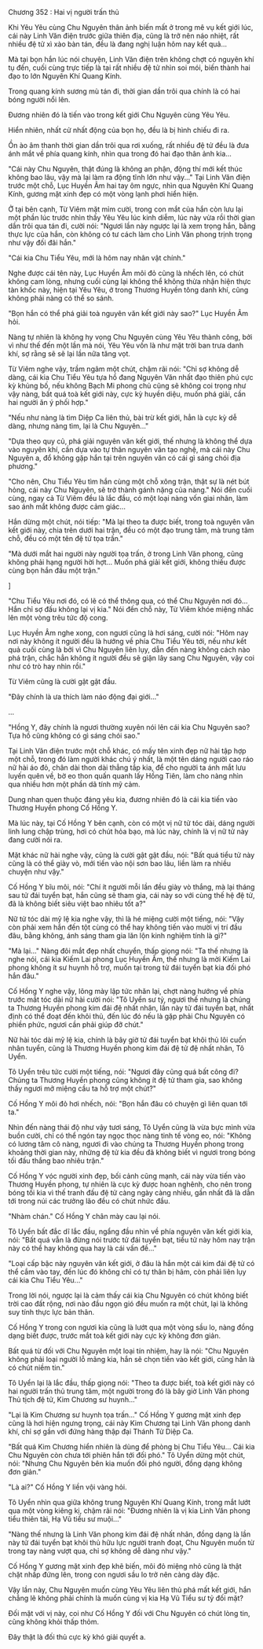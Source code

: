 




Chương 352 : Hai vị người trấn thủ


Khi Yêu Yêu cùng Chu Nguyên thân ảnh biến mất ở trong mê vụ kết giới lúc, cái này Linh Văn điện trước giữa thiên địa, cũng là trở nên náo nhiệt, rất nhiều đệ tử xì xào bàn tán, đều là đang nghị luận hôm nay kết quả...

Mà tại bọn hắn lúc nói chuyện, Linh Văn điện trên không chợt có nguyên khí tụ đến, cuối cùng trực tiếp là tại rất nhiều đệ tử nhìn soi mói, biến thành hai đạo to lớn Nguyên Khí Quang Kính.

Trong quang kính sương mù tán đi, thời gian dần trôi qua chính là có hai bóng người nổi lên.

Đương nhiên đó là tiến vào trong kết giới Chu Nguyên cùng Yêu Yêu.

Hiển nhiên, nhất cử nhất động của bọn họ, đều là bị hình chiếu đi ra.

Ồn ào âm thanh thời gian dần trôi qua rơi xuống, rất nhiều đệ tử đều là đưa ánh mắt về phía quang kính, nhìn qua trong đó hai đạo thân ảnh kia...

"Cái này Chu Nguyên, thật đúng là không an phận, động thí mới kết thúc không bao lâu, vậy mà lại làm ra động tĩnh lớn như vậy..." Tại Linh Văn điện trước một chỗ, Lục Huyền Âm hai tay ôm ngực, nhìn qua Nguyên Khí Quang Kính, gương mặt xinh đẹp có một vòng lạnh phơi hiển hiện.

Ở tại bên cạnh, Từ Viêm mặt mỉm cười, trong con mắt của hắn còn lưu lại một phần lúc trước nhìn thấy Yêu Yêu lúc kinh diễm, lúc này vừa rồi thời gian dần trôi qua tán đi, cười nói: "Ngươi lần này ngược lại là xem trọng hắn, bằng thực lực của hắn, còn không có tư cách làm cho Linh Văn phong trịnh trọng như vậy đối đãi hắn."

"Cái kia Chu Tiểu Yêu, mới là hôm nay nhân vật chính."

Nghe được cái tên này, Lục Huyền Âm môi đỏ cũng là nhếch lên, có chút không cam lòng, nhưng cuối cùng lại không thể không thừa nhận hiện thực tàn khốc này, hiện tại Yêu Yêu, ở trong Thương Huyền tông danh khí, cũng không phải nàng có thể so sánh.

"Bọn hắn có thể phá giải toà nguyên văn kết giới này sao?" Lục Huyền Âm hỏi.

Nàng tự nhiên là không hy vọng Chu Nguyên cùng Yêu Yêu thành công, bởi vì như thế đến một lần mà nói, Yêu Yêu vốn là như mặt trời ban trưa danh khí, sợ rằng sẽ sẽ lại lần nữa tăng vọt.

Từ Viêm nghe vậy, trầm ngâm một chút, chậm rãi nói: "Chỉ sợ không dễ dàng, cái kia Chu Tiểu Yêu tựa hồ đang Nguyên Văn nhất đạo thiên phú cực kỳ khủng bố, nếu không Bạch Mi phong chủ cũng sẽ không coi trọng như vậy nàng, bất quá toà kết giới này, cực kỳ huyền diệu, muốn phá giải, cần hai người ăn ý phối hợp."

"Nếu như nàng là tìm Diệp Ca liên thủ, bài trừ kết giới, hẳn là cực kỳ dễ dàng, nhưng nàng tìm, lại là Chu Nguyên..."

"Dựa theo quy củ, phá giải nguyên văn kết giới, thế nhưng là không thể dựa vào nguyên khí, cần dựa vào tự thân nguyên văn tạo nghệ, mà cái này Chu Nguyên a, đổ không gặp hắn tại trên nguyên văn có cái gì sáng chói địa phương."

"Cho nên, Chu Tiểu Yêu tìm hắn cùng một chỗ xông trận, thật sự là nét bút hỏng, cái này Chu Nguyên, sẽ trở thành gánh nặng của nàng." Nói đến cuối cùng, ngay cả Từ Viêm đều là lắc đầu, có một loại nàng vốn giai nhân, làm sao ánh mắt không được cảm giác...

Hắn dừng một chút, nói tiếp: "Mà lại theo ta được biết, trong toà nguyên văn kết giới này, chia trên dưới hai trận, đều có một đạo trung tâm, mà trung tâm chỗ, đều có một tên đệ tử tọa trấn."

"Mà dưới mắt hai người này người tọa trấn, ở trong Linh Văn phong, cũng không phải hạng người hời hợt... Muốn phá giải kết giới, không thiếu được cùng bọn hắn đấu một trận."

]

"Chu Tiểu Yêu nơi đó, có lẽ có thể thông qua, có thể Chu Nguyên nơi đó... Hắn chỉ sợ đấu không lại vị kia." Nói đến chỗ này, Từ Viêm khóe miệng nhấc lên một vòng trêu tức độ cong.

Lục Huyền Âm nghe xong, con ngươi cũng là hơi sáng, cười nói: "Hôm nay nơi này không ít người đều là hướng về phía Chu Tiểu Yêu tới, nếu như kết quả cuối cùng là bởi vì Chu Nguyên liên lụy, dẫn đến nàng không cách nào phá trận, chắc hẳn không ít người đều sẽ giận lây sang Chu Nguyên, vậy coi như có trò hay nhìn rồi."

Từ Viêm cũng là cười gật gật đầu.

"Đây chính là ưa thích làm náo động đại giới..."

...

"Hồng Y, đây chính là ngươi thường xuyên nói lên cái kia Chu Nguyên sao? Tựa hồ cũng không có gì sáng chói sao."

Tại Linh Văn điện trước một chỗ khác, có mấy tên xinh đẹp nữ hài tập hợp một chỗ, trong đó làm người khác chú ý nhất, là một tên dáng người cao ráo nữ hài áo đỏ, chân dài thon dài thẳng tắp kia, để cho người ta ánh mắt lưu luyến quên về, bờ eo thon quấn quanh lấy Hồng Tiên, làm cho nàng nhìn qua nhiều hơn một phần dã tính mỹ cảm.

Dung nhan quen thuộc đáng yêu kia, đương nhiên đó là cái kia tiến vào Thương Huyền phong Cố Hồng Y.

Mà lúc này, tại Cố Hồng Y bên cạnh, còn có một vị nữ tử tóc dài, dáng người linh lung chập trùng, hơi có chút hỏa bạo, mà lúc này, chính là vị nữ tử này đang cười nói ra.

Mặt khác nữ hài nghe vậy, cũng là cười gật gật đầu, nói: "Bất quá tiểu tử này cũng là có thể giày vò, mới tiến vào nội sơn bao lâu, liền làm ra nhiều chuyện như vậy."

Cố Hồng Y bĩu môi, nói: "Chí ít người mỗi lần đều giày vò thắng, mà lại tháng sau tử đái tuyển bạt, hắn cũng sẽ tham gia, cái này so với cùng thế hệ đệ tử, đã là không biết siêu việt bao nhiêu tốt a?"

Nữ tử tóc dài mỹ lệ kia nghe vậy, thì là hé miệng cười một tiếng, nói: "Vậy còn phải xem hắn đến tột cùng có thể hay không tiến vào mười vị trí đầu đâu, bằng không, ánh sáng tham gia lăn lộn kinh nghiệm tính là gì?"

"Mà lại..." Nàng đôi mắt đẹp nhất chuyển, thấp giọng nói: "Ta thế nhưng là nghe nói, cái kia Kiếm Lai phong Lục Huyền Âm, thế nhưng là mời Kiếm Lai phong không ít sư huynh hỗ trợ, muốn tại trong tử đái tuyển bạt kia đối phó hắn đâu."

Cố Hồng Y nghe vậy, lông mày lập tức nhăn lại, chợt nàng hướng về phía trước mắt tóc dài nữ hài cười nói: "Tô Uyển sư tỷ, ngươi thế nhưng là chúng ta Thương Huyền phong kim đái đệ nhất nhân, lần này tử đái tuyển bạt, nhất định có thể đoạt đến khôi thủ, đến lúc đó nếu là gặp phải Chu Nguyên có phiền phức, ngươi cần phải giúp đỡ chút."

Nữ hài tóc dài mỹ lệ kia, chính là bây giờ tử đái tuyển bạt khôi thủ lôi cuốn nhân tuyển, cũng là Thương Huyền phong kim đái đệ tử đệ nhất nhân, Tô Uyển.

Tô Uyển trêu tức cười một tiếng, nói: "Ngươi đây cũng quá bất công đi? Chúng ta Thương Huyền phong cũng không ít đệ tử tham gia, sao không thấy ngươi mở miệng cầu ta hỗ trợ một chút?"

Cố Hồng Y môi đỏ hơi nhếch, nói: "Bọn hắn đâu có chuyện gì liên quan tới ta."

Nhìn đến nàng thái độ như vậy tươi sáng, Tô Uyển cũng là vừa bực mình vừa buồn cười, chỉ có thể ngón tay ngọc thọc nàng tinh tế vòng eo, nói: "Không có lương tâm cô nàng, ngươi đi vào chúng ta Thương Huyền phong trong khoảng thời gian này, những đệ tử kia đều đã không biết vì ngươi trong bóng tối đấu thắng bao nhiêu trận."

Cố Hồng Y vóc người xinh đẹp, bối cảnh cũng mạnh, cái này vừa tiến vào Thương Huyền phong, tự nhiên là cực kỳ được hoan nghênh, cho nên trong bóng tối kia vì thế tranh đấu đệ tử càng ngày càng nhiều, gần nhất đã là dẫn tới trong núi các trưởng lão đều có chút nhức đầu.

"Nhàm chán." Cố Hồng Y chân mày cau lại nói.

Tô Uyển bất đắc dĩ lắc đầu, ngẩng đầu nhìn về phía nguyên văn kết giới kia, nói: "Bất quá vẫn là đừng nói trước tử đái tuyển bạt, tiểu tử này hôm nay trận này có thể hay không qua hay là cái vấn đề..."

"Loại cấp bậc này nguyên văn kết giới, ở đâu là hắn một cái kim đái đệ tử có thể cắm vào tay, đến lúc đó không chỉ có tự thân bị hãm, còn phải liên lụy cái kia Chu Tiểu Yêu..."

Trong lời nói, ngược lại là cảm thấy cái kia Chu Nguyên có chút không biết trời cao đất rộng, nơi nào đầu ngọn gió đều muốn ra một chút, lại là không suy tính thực lực bản thân.

Cố Hồng Y trong con ngươi kia cũng là lướt qua một vòng sầu lo, nàng đồng dạng biết được, trước mắt toà kết giới này cực kỳ không đơn giản.

Bất quá từ đối với Chu Nguyên một loại tín nhiệm, hay là nói: "Chu Nguyên không phải loại người lỗ mãng kia, hắn sẽ chọn tiến vào kết giới, cũng hẳn là có chút niềm tin."

Tô Uyển lại là lắc đầu, thấp giọng nói: "Theo ta được biết, toà kết giới này có hai người trấn thủ trung tâm, một người trong đó là bây giờ Linh Văn phong Thủ tịch đệ tử, Kim Chương sư huynh..."

"Lại là Kim Chương sư huynh tọa trấn..." Cố Hồng Y gương mặt xinh đẹp cũng là hơi hiện ngưng trọng, cái này Kim Chương tại Linh Văn phong danh khí, chỉ sợ gần với đứng hàng thập đại Thánh Tử Diệp Ca.

"Bất quá Kim Chương hiển nhiên là dùng để phòng bị Chu Tiểu Yêu... Cái kia Chu Nguyên còn chưa tới phiên hắn tới đối phó." Tô Uyển dừng một chút, nói: "Nhưng Chu Nguyên bên kia muốn đối phó người, đồng dạng không đơn giản."

"Là ai?" Cố Hồng Y liền vội vàng hỏi.

Tô Uyển nhìn qua giữa không trung Nguyên Khí Quang Kính, trong mắt lướt qua một vòng kiêng kị, chậm rãi nói: "Đương nhiên là vị kia Linh Văn phong tiểu thiên tài, Hạ Vũ tiểu sư muội..."

"Nàng thế nhưng là Linh Văn phong kim đái đệ nhất nhân, đồng dạng là lần này tử đái tuyển bạt khôi thủ hữu lực người tranh đoạt, Chu Nguyên muốn từ trong tay nàng vượt qua, chỉ sợ không dễ dàng như vậy."

Cố Hồng Y gương mặt xinh đẹp khẽ biến, môi đỏ miệng nhỏ cũng là thật chặt nhấp đứng lên, trong con ngươi sầu lo trở nên càng dày đặc.

Vậy lần này, Chu Nguyên muốn cùng Yêu Yêu liên thủ phá mất kết giới, hắn chẳng lẽ không phải chính là muốn cùng vị kia Hạ Vũ Tiểu sư tỷ đối mặt?

Đối mặt với vị này, coi như Cố Hồng Y đối với Chu Nguyên có chút lòng tin, cũng không khỏi thấp thỏm.

Đây thật là đối thủ cực kỳ khó giải quyết a.




